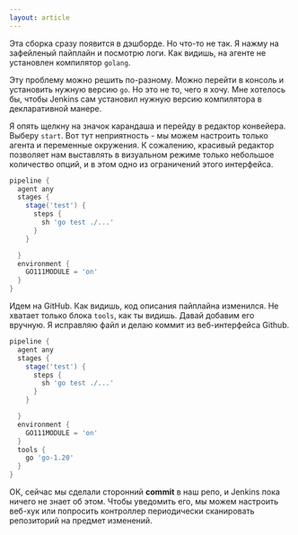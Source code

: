 ```yaml
---
layout: article
---
```

Эта сборка сразу появится в дэшборде. Но что-то не так. Я нажму на зафейленый пайплайн и посмотрю логи. Как видишь, на агенте не установлен компилятор `golang`.

Эту проблему можно решить по-разному. Можно перейти в консоль и установить нужную версию `go`. Но это не то, чего я хочу. Мне хотелось бы, чтобы Jenkins сам установил нужную версию компилятора в декларативной манере.

Я опять щелкну на значок карандаша и перейду в редактор конвейера. Выберу `start`. Вот тут неприятность - мы можем настроить только агента и переменные окружения. К сожалению, красивый редактор позволяет нам выставлять в визуальном режиме только небольшое количество опций, и в этом одно из ограничений этого интерфейса.

```groovy
pipeline {
  agent any
  stages {
    stage('test') {
      steps {
        sh 'go test ./...'
      }
    }

  }
  environment {
    GO111MODULE = 'on'
  }
}
```

Идем на GitHub. Как видишь, код описания пайплайна изменился. Не хватает только блока `tools`, как ты видишь. Давай добавим его вручную. Я исправляю файл и делаю коммит из веб-интерфейса Github.

```groovy
pipeline {
  agent any
  stages {
    stage('test') {
      steps {
        sh 'go test ./...'
      }
    }

  }
  environment {
    GO111MODULE = 'on'
  }
  tools {
    go 'go-1.20'
  }
}
```

ОК, сейчас мы сделали сторонний **commit** в наш репо, и Jenkins пока ничего не знает об этом. Чтобы уведомить его, мы можем настроить веб-хук или попросить контроллер периодически сканировать репозиторий на предмет изменений.
